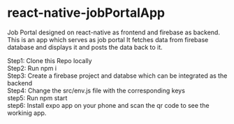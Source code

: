 # react-native-jobPortalApp
Job Portal designed on react-native as frontend and firebase as backend.
This is an app which serves as job portal 
It fetches data from firebase database and displays it and posts the data back to it.

Step1: Clone this Repo locally <br/>
Step2: Run npm i <br/>
Step3: Create a firebase project and databse which can be integrated as the backend<br/>
Step4: Change the src/env.js file with the corresponding keys<br/>
step5: Run npm start <br/>
step6: Install expo app on your phone and scan the qr code to see the workinig app.<br/>
